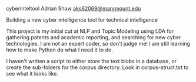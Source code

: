 cyberinteltool
Adrian Shaw
aks62069@marymount.edu


Building a new cyber intelligence tool for technical intelligence


This project is my initial cut at NLP and Topic Modeling using LDA for gathering patents
and academic reporting, and searching for new cyber technologies. I am not an expert
coder, so don't judge me!  I am still learning how to make Python do what
I need it to do.

I haven't written a script to either store the text blobs in a database, or create the sub-folders for the corpus directory.  Look in corpus-struct.txt to see what it looks like.



